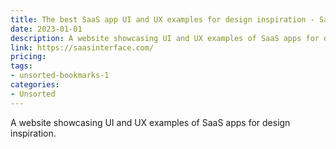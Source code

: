 ```yaml
---
title: The best SaaS app UI and UX examples for design inspiration - Saas Interface
date: 2023-01-01
description: A website showcasing UI and UX examples of SaaS apps for design inspiration.
link: https://saasinterface.com/
pricing: 
tags: 
- unsorted-bookmarks-1 
categories: 
- Unsorted 
---
```


A website showcasing UI and UX examples of SaaS apps for design inspiration.